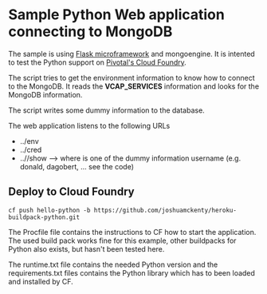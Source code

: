 Sample Python Web application connecting to MongoDB
===================================================

The sample is using [Flask microframework](http://flask.pocoo.org/) and mongoengine. It is intented to test the Python
support on [Pivotal's Cloud Foundry](https://run.pivotal.io/).

The script tries to get the environment information to know how to connect to the MongoDB. It reads the
**VCAP_SERVICES** information and looks for the MongoDB information.

The script writes some dummy information to the database.

The web application listens to the following URLs
* ../env
* ../cred
* ../<username>/show --> where <username> is one of the dummy information username (e.g. donald, dagobert, ... see the code)

Deploy to Cloud Foundry
-----------------------
```script
cf push hello-python -b https://github.com/joshuamckenty/heroku-buildpack-python.git
```

The Procfile file contains the instructions to CF how to start the application. The used build pack works fine for this example,
other buildpacks for Python also exists, but hasn't been tested here.

The runtime.txt file contains the needed Python version and the requirements.txt files contains the Python library which
has to been loaded and installed by CF.
